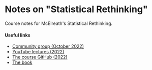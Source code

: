 # Notes on "Statistical Rethinking"

Course notes for McElreath's Statistical Rethinking.

#### Useful links
 - [Community group (October 2022)](https://doc.clickup.com/14373203/d/h/dpmak-5228/5b85fdafd4c4e9c)
 - [YouTube lectures (2022)](https://www.youtube.com/playlist?list=PLDcUM9US4XdMROZ57-OIRtIK0aOynbgZN)
 - [The course GitHub (2022)](https://github.com/rmcelreath/stat_rethinking_2022)
 - [The book](https://xcelab.net/rm/statistical-rethinking/)
 

